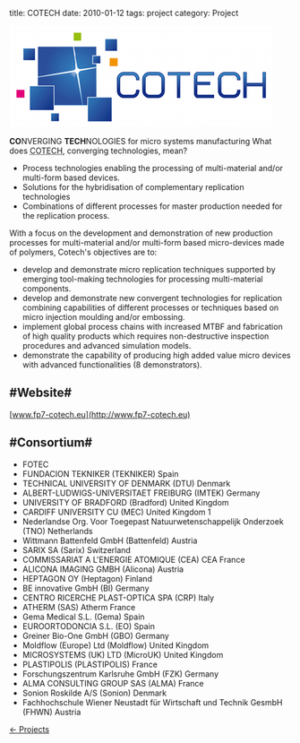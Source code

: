 title: COTECH
date: 2010-01-12
tags: project
category: Project

<!--break-->
![COTECH](/images/cotech-logo.png)

<strong>CO</strong>NVERGING <strong>TECH</strong>NOLOGIES for micro systems manufacturing
What does <abbr title="Converging Technologies">COTECH</abbr>, converging technologies, mean?

* Process technologies enabling the processing of multi-material and/or multi-form based devices.
* Solutions for the hybridisation of complementary replication technologies
* Combinations of different processes for master production needed for the replication process.

With a focus on the development and demonstration of new production processes for multi-material and/or multi-form based micro-devices made of polymers, Cotech's objectives are to:

* develop and demonstrate micro replication techniques supported by emerging tool-making technologies for processing multi-material components.
* develop and demonstrate new convergent technologies for replication combining capabilities of different processes or techniques based on micro injection moulding and/or embossing.
* implement global process chains with increased MTBF and fabrication of high quality products which requires non-destructive inspection procedures and advanced simulation models.
* demonstrate the capability of producing high added value micro devices with advanced functionalities (8 demonstrators).

## #Website#


[www.fp7-cotech.eu](http://www.fp7-cotech.eu)

## #Consortium#


* FOTEC
* FUNDACION TEKNIKER (TEKNIKER) Spain 
* TECHNICAL UNIVERSITY OF DENMARK (DTU) Denmark 
* ALBERT-LUDWIGS-UNIVERSITAET FREIBURG (IMTEK) Germany 
* UNIVERSITY OF BRADFORD (Bradford) United Kingdom 
* CARDIFF UNIVERSITY CU (MEC) United Kingdom 1
* Nederlandse Org. Voor Toegepast Natuurwetenschappelijk Onderzoek (TNO) Netherlands 
* Wittmann Battenfeld GmbH (Battenfeld) Austria 
* SARIX SA (Sarix) Switzerland 
* COMMISSARIAT A L'ENERGIE ATOMIQUE (CEA) CEA France 
* ALICONA IMAGING GMBH (Alicona) Austria
* HEPTAGON OY (Heptagon) Finland
* BE innovative GmbH (BI) Germany 
* CENTRO RICERCHE PLAST-OPTICA SPA (CRP) Italy 
* ATHERM (SAS) Atherm France 
* Gema Medical S.L. (Gema) Spain 
* EUROORTODONCIA S.L. (EO) Spain 
* Greiner Bio-One GmbH (GBO) Germany 
* Moldflow (Europe) Ltd (Moldflow) United Kingdom
* MICROSYSTEMS (UK) LTD (MicroUK) United Kingdom 
* PLASTIPOLIS (PLASTIPOLIS) France 
* Forschungszentrum Karlsruhe GmbH (FZK) Germany
* ALMA CONSULTING GROUP SAS (ALMA) France 
* Sonion Roskilde A/S (Sonion) Denmark 
* Fachhochschule Wiener Neustadt für Wirtschaft und Technik GesmbH (FHWN) Austria

[&larr; Projects](/projects.html)